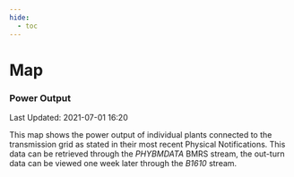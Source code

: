 ```yaml
---
hide:
  - toc
---
```


# Map

### Power Output

Last Updated: 2021-07-01 16:20

This map shows the power output of individual plants connected to the transmission grid as stated in their most recent Physical Notifications. This data can be retrieved through the *PHYBMDATA* BMRS stream, the out-turn data can be viewed one week later through the *B1610* stream.

<div id="map"></div>